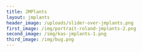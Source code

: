 ```yaml
---
title: JMPlants
layout: jmplants
header_image: /uploads/slider-over-jmplants.png
first_image: /img/portrait-roland-jmplants-2.png
second_image: /img/kas-jmplants-1.png
third_image: /img/bug.png
---
```



